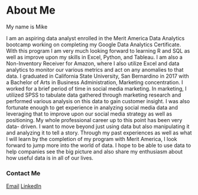 # About Me

My name is Mike

I am an aspiring data analyst enrolled in the Merit America Data Analytics bootcamp working on completing my Google Data Analytics Certificate. With this program I am very much looking forward to learning R and SQL as well as improve upon my skills in Excel, Python, and Tableau. I am also a Non-Inventory Receiver for Amazon, where I also utilize Excel and data analytics to monitor our various metrics and act on any anomalies to that data. 
I graduated in California State University, San Bernardino in 2017 with a Bachelor of Arts in Business Administration, Marketing concentration. I worked for a brief period of time in social media marketing. In marketing,  I utilized SPSS to tabulate data gathered through marketing research and performed various analysis on this data to gain customer insight. I was also fortunate enough to get experience in analyzing social media data and leveraging that to improve upon our social media strategy as well as positioning. 
My whole professional career up to this point has been very data- driven. I want to move beyond just using data but also manipulating it and analyzing it to tell a story. Through my past experiences as well as what I will learn by the completion of my program with Merit America, I look forward to jump more into the world of data. I hope to be able to use data to help companies see the big picture and also share my enthusiasm about how useful data is in all of our lives. 

### Contact Me
[Email](mailto:quachmike2@gmail.com)
[LinkedIn](https://www.linkedin.com/in/quachmike2/)
